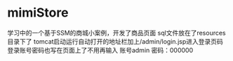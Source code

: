 # mimiStore
学习中的一个基于SSM的商城小案例，开发了商品页面
sql文件放在了resources目录下了
tomcat启动运行自动打开的地址栏加上/admin/login.jsp进入登录页码
登录账号密码也写在页面上了不用再输入
账号admin
密码：000000
